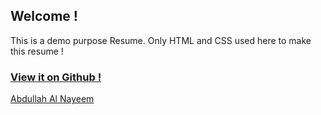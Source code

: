 

## Welcome !

This is a demo purpose Resume. Only HTML and CSS used here to make this resume !

### [View it on Github !](https://nayeemkhan7.github.io/Resume/)


[Abdullah Al Nayeem](https://www.linkedin.com/in/AbdullahAlNayeem)
